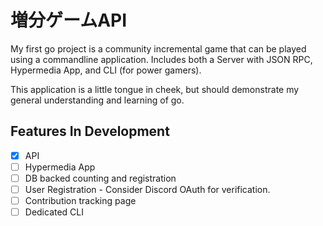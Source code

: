 # 増分ゲームAPI

My first go project is a community incremental game that can be played using a commandline application. Includes both a Server with JSON RPC, Hypermedia App, and CLI (for power gamers).

This application is a little tongue in cheek, but should demonstrate my general understanding and learning of go.

## Features In Development

- [x] API
- [ ] Hypermedia App
- [ ] DB backed counting and registration
- [ ] User Registration - Consider Discord OAuth for verification.
- [ ] Contribution tracking page
- [ ] Dedicated CLI
